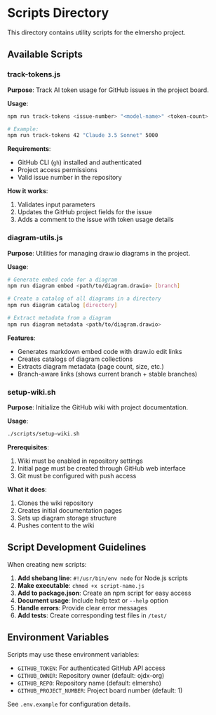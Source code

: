 # Scripts Directory

This directory contains utility scripts for the elmersho project.

## Available Scripts

### track-tokens.js

**Purpose**: Track AI token usage for GitHub issues in the project board.

**Usage**:
```bash
npm run track-tokens <issue-number> "<model-name>" <token-count>

# Example:
npm run track-tokens 42 "Claude 3.5 Sonnet" 5000
```

**Requirements**:
- GitHub CLI (`gh`) installed and authenticated
- Project access permissions
- Valid issue number in the repository

**How it works**:
1. Validates input parameters
2. Updates the GitHub project fields for the issue
3. Adds a comment to the issue with token usage details

### diagram-utils.js

**Purpose**: Utilities for managing draw.io diagrams in the project.

**Usage**:
```bash
# Generate embed code for a diagram
npm run diagram embed <path/to/diagram.drawio> [branch]

# Create a catalog of all diagrams in a directory
npm run diagram catalog [directory]

# Extract metadata from a diagram
npm run diagram metadata <path/to/diagram.drawio>
```

**Features**:
- Generates markdown embed code with draw.io edit links
- Creates catalogs of diagram collections
- Extracts diagram metadata (page count, size, etc.)
- Branch-aware links (shows current branch + stable branches)

### setup-wiki.sh

**Purpose**: Initialize the GitHub wiki with project documentation.

**Usage**:
```bash
./scripts/setup-wiki.sh
```

**Prerequisites**:
1. Wiki must be enabled in repository settings
2. Initial page must be created through GitHub web interface
3. Git must be configured with push access

**What it does**:
1. Clones the wiki repository
2. Creates initial documentation pages
3. Sets up diagram storage structure
4. Pushes content to the wiki

## Script Development Guidelines

When creating new scripts:

1. **Add shebang line**: `#!/usr/bin/env node` for Node.js scripts
2. **Make executable**: `chmod +x script-name.js`
3. **Add to package.json**: Create an npm script for easy access
4. **Document usage**: Include help text or `--help` option
5. **Handle errors**: Provide clear error messages
6. **Add tests**: Create corresponding test files in `/test/`

## Environment Variables

Scripts may use these environment variables:

- `GITHUB_TOKEN`: For authenticated GitHub API access
- `GITHUB_OWNER`: Repository owner (default: ojdx-org)
- `GITHUB_REPO`: Repository name (default: elmersho)
- `GITHUB_PROJECT_NUMBER`: Project board number (default: 1)

See `.env.example` for configuration details.